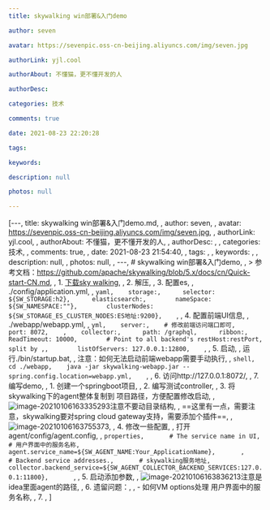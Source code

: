 ```yaml
---
title: skywalking win部署&入门demo

author: seven

avatar: https://sevenpic.oss-cn-beijing.aliyuncs.com/img/seven.jpg

authorLink: yjl.cool

authorAbout: 不懂猫，更不懂开发的人

authorDesc: 

categories: 技术

comments: true

date: 2021-08-23 22:20:28

tags: 

keywords: 

description: null

photos: null

---
```

[---, title: skywalking win部署&入门demo.md, , author: seven, , avatar: https://sevenpic.oss-cn-beijing.aliyuncs.com/img/seven.jpg, , authorLink: yjl.cool, , authorAbout: 不懂猫，更不懂开发的人, , authorDesc: , , categories: 技术, , comments: true, , date: 2021-08-23 21:54:40, , tags: , , keywords: , , description: null, , photos: null, , ---, # skywalking win部署&入门demo, , > 参考文档：https://github.com/apache/skywalking/blob/5.x/docs/cn/Quick-start-CN.md, , 1. [下载sky walking](https://archive.apache.org/dist/skywalking/8.3.0/apache-skywalking-apm-8.3.0.tar.gz), , 2. 解压, , 3. 配置es, ,    ./config/application.yml, ,    ```yaml,    storage:,      selector: ${SW_STORAGE:h2},      elasticsearch:,        nameSpace: ${SW_NAMESPACE:""},        clusterNodes: ${SW_STORAGE_ES_CLUSTER_NODES:ES地址:9200},    ```, , 4. 配置前端UI信息, ,    ./webapp/webapp.yml, ,    ```yml,    server:,    # 修改前端访问端口即可,      port: 8072,    ,    collector:,      path: /graphql,      ribbon:,        ReadTimeout: 10000,        # Point to all backend's restHost:restPort, split by ,,        listOfServers: 127.0.0.1:12800,    ```, , 5. 启动, ,    运行./bin/startup.bat, ,    注意：如何无法启动前端webapp需要手动执行, ,    ```shell,    cd ./webapp,    java -jar skywalking-webapp.jar --spring.config.location=webapp.yml,    ```, , 6. 访问http://127.0.0.1:8072/, , 7. 编写demo, ,    1. 创建一个springboot项目, ,    2. 编写测试controller, ,    3. 将skywalking下的agent整体复制到 项目路径，方便配置修改启动, ,       ![image-20210106163335293](https://sevenpic.oss-cn-beijing.aliyuncs.com/img/image-20210106163335293.png)注意不要动目录结构, ,       ==这里有一点，需要注意，skywalking要对spring cloud gateway支持，需要添加个插件==, ,       ![image-20210106163755373](https://sevenpic.oss-cn-beijing.aliyuncs.com/img/image-20210106163755373.png), ,    4. 修改一些配置, ,       打开agent/config/agent.config, ,       ```properties,       # The service name in UI,       # 用户界面中的服务名称,       agent.service_name=${SW_AGENT_NAME:Your_ApplicationName},       ,       # Backend service addresses.,       # skywalking服务地址,       collector.backend_service=${SW_AGENT_COLLECTOR_BACKEND_SERVICES:127.0.0.1:11800},       ```, ,    5. 启动添加参数, ,       ![image-20210106163836213](https://sevenpic.oss-cn-beijing.aliyuncs.com/img/image-20210106163836213.png)注意是idea里面agent的路径, ,    6. 遗留问题：, ,       - 如何VM options处理 用户界面中的服务名称, ,    7. , ]
